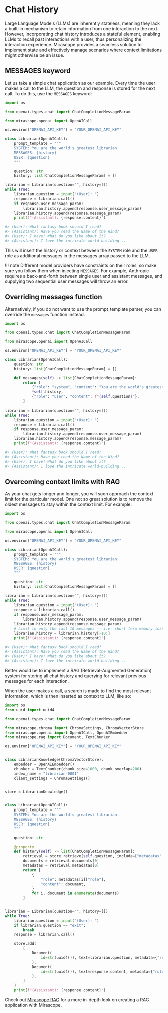 # Chat History

Large Language Models (LLMs) are inherently stateless, meaning they lack a built-in mechanism to retain information from one interaction to the next. However, incorporating chat history introduces a stateful element, enabling LLMs to recall past interactions with a user, thus personalizing the interaction experience. Mirascope provides a seamless solution to implement state and effectively manage scenarios where context limitations might otherwise be an issue.

## MESSAGES keyword

Let us take a simple chat application as our example. Every time the user makes a call to the LLM, the question and response is stored for the next call. To do this, use the `MESSAGES` keyword:

```python hl_lines="12"
import os

from openai.types.chat import ChatCompletionMessageParam

from mirascope.openai import OpenAICall

os.environ["OPENAI_API_KEY"] = "YOUR_OPENAI_API_KEY"

class Librarian(OpenAICall):
    prompt_template = """
    SYSTEM: You are the world's greatest librarian.
    MESSAGES: {history}
    USER: {question}
    """

    question: str
    history: list[ChatCompletionMessageParam] = []

librarian = Librarian(question="", history=[])
while True:
    librarian.question = input("(User): ")
    response = librarian.call()
    if response.user_message_param:
        librarian.history.append(response.user_message_param)
    librarian.history.append(response.message_param)
    print(f"(Assistant): {response.content}")

#> (User): What fantasy book should I read?
#> (Assistant): Have you read the Name of the Wind?
#> (User): I have! What do you like about it?
#> (Assistant): I love the intricate world-building...
```

This will insert the history or context between the `SYSTEM` role and the `USER` role as additional messages in the messages array passed to the LLM.

!!! note
    Different model providers have constraints on their roles, so make sure you follow them when injecting `MESSAGES`. For example, Anthropic requires a back-and-forth between single user and assistant messages, and supplying two sequential user messages will throw an error.

## Overriding messages function

Alternatively, if you do not want to use the prompt_template parser, you can override the `messages` function instead.

```python hl_lines="16"
import os

from openai.types.chat import ChatCompletionMessageParam

from mirascope.openai import OpenAICall

os.environ["OPENAI_API_KEY"] = "YOUR_OPENAI_API_KEY"

class Librarian(OpenAICall):
    question: str
    history: list[ChatCompletionMessageParam] = []

    def messages(self) -> list[ChatCompletionMessageParam]:
        return [
            {"role": "system", "content": "You are the world's greatest librarian."},
            *self.history,
            {"role": "user", "content": f"{self.question}"},
        ]

librarian = Librarian(question="", history=[])
while True:
    librarian.question = input("(User): ")
    response = librarian.call()
    if response.user_message_param:
        librarian.history.append(response.user_message_param)
    librarian.history.append(response.message_param)
    print(f"(Assistant): {response.content}")

#> (User): What fantasy book should I read?
#> (Assistant): Have you read the Name of the Wind?
#> (User): I have! What do you like about it?
#> (Assistant): I love the intricate world-building...
```

## Overcoming context limits with RAG

As your chat gets longer and longer, you will soon approach the context limit for the particular model. One not so great solution is to remove the oldest messages to stay within the context limit. For example:

```python hl_lines="27"
import os

from openai.types.chat import ChatCompletionMessageParam

from mirascope.openai import OpenAICall

os.environ["OPENAI_API_KEY"] = "YOUR_OPENAI_API_KEY"

class Librarian(OpenAICall):
    prompt_template = """
    SYSTEM: You are the world's greatest librarian.
    MESSAGES: {history}
    USER: {question}
    """

    question: str
    history: list[ChatCompletionMessageParam] = []

librarian = Librarian(question="", history=[])
while True:
    librarian.question = input("(User): ")
    response = librarian.call()
    if response.user_message_param:
        librarian.history.append(response.user_message_param)
    librarian.history.append(response.message_param)
    # Limit to only the last 10 messages -- i.e. short term memory loss
    librarian.history = librarian.history[-10:]
    print(f"(Assistant): {response.content}")

#> (User): What fantasy book should I read?
#> (Assistant): Have you read the Name of the Wind?
#> (User): I have! What do you like about it?
#> (Assistant): I love the intricate world-building...
```

Better would be to implement a RAG (Retrieval-Augmented Generation) system for storing all chat history and querying for relevant previous messages for each interaction.

When the user makes a call, a search is made to find the most relevant information, which is then inserted as context to LLM, like so:

```python
import os
from uuid import uuid4

from openai.types.chat import ChatCompletionMessageParam

from mirascope.chroma import ChromaSettings, ChromaVectorStore
from mirascope.openai import OpenAICall, OpenAIEmbedder
from mirascope.rag import Document, TextChunker

os.environ["OPENAI_API_KEY"] = "YOUR_OPENAI_API_KEY"


class LibrarianKnowledge(ChromaVectorStore):
    embedder = OpenAIEmbedder()
    chunker = TextChunker(chunk_size=1000, chunk_overlap=200)
    index_name = "librarian-0001"
    client_settings = ChromaSettings()


store = LibrarianKnowledge()


class Librarian(OpenAICall):
    prompt_template = """
    SYSTEM: You are the world's greatest librarian.
    MESSAGES: {history}
    USER: {question}
    """

    question: str

    @property
    def history(self) -> list[ChatCompletionMessageParam]:
        retrieval = store.retrieve(self.question, include=["metadatas", "documents"])
        documents = retrieval.documents[0]
        metadatas = retrieval.metadatas[0]
        return [
            {
                "role": metadatas[i]["role"],
                "content": document,
            }
            for i, document in enumerate(documents)
        ]


librarian = Librarian(question="", history=[])
while True:
    librarian.question = input("(User): ")
    if librarian.question == "exit":
        break
    response = librarian.call()

    store.add(
        [
            Document(
                id=str(uuid4()), text=librarian.question, metadata={"role": "user"}
            ),
            Document(
                id=str(uuid4()), text=response.content, metadata={"role": "assistant"}
            ),
        ]
    )
    print(f"(Assistant): {response.content}")
```

Check out [Mirascope RAG](./rag_(retrieval_augmented_generation).md) for a more in-depth look on creating a RAG application with Mirascope.
